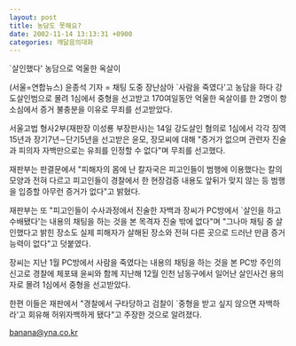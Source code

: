 ```yaml
---
layout: post
title: 농담도 못해요?
date: 2002-11-14 13:13:31 +0900
categories: 깨달음의대화
---
```

\`살인했다' 농담으로 억울한 옥살이
  

      
(서울=연합뉴스) 윤종석 기자 = 채팅 도중 장난삼아 \`사람을 죽였다'고 농담을 하다 강도살인범으로 몰려 1심에서 중형을 선고받고 170여일동안 억울한 옥살이를 한 2명이 항소심에서 증거 불충분을 이유로 무죄를 선고받았다.
  

      
서울고법 형사2부(재판장 이성룡 부장판사)는 14일 강도살인 혐의로 1심에서 각각 징역15년과 장기7년∼단기5년을 선고받은 윤모, 장모씨에 대해 "증거가 없으며 관련자 진술과 피의자 자백만으로는 유죄를 인정할 수 없다"며 무죄를 선고했다.
  

      
재판부는 판결문에서 "피해자의 몸에 난 칼자국은 피고인들이 범행에 이용했다는 칼의 모양과 전혀 다르고 피고인들이 경찰에서 한 현장검증 내용도 앞뒤가 맞지 않는 등 범행을 입증할 아무런 증거가 없다"고 밝혔다.
  

      
재판부는 또 "피고인들이 수사과정에서 진술한 자백과 장씨가 PC방에서 \`살인을 하고 수배됐다'는 내용의 채팅을 하는 것을 본 목격자 진술 밖에 없다"며 "그나마 채팅 중 살인했다고 밝힌 장소도 실제 피해자가 살해된 장소와 전혀 다른 곳으로 드러난 만큼 증거능력이 없다"고 덧붙였다.
  

      
장씨는 지난 1월 PC방에서 사람을 죽였다는 내용의 채팅을 하는 것을 본 PC방 주인의 신고로 경찰에 체포돼 윤씨와 함께 지난해 12월 인천 남동구에서 일어난 살인사건 용의자로 몰려 1심에서 중형을 선고받았다.
  

      
한편 이들은 재판에서 "경찰에서 구타당하고 검찰이 \`중형을 받고 싶지 않으면 자백하라'고 회유해 허위자백하게 됐다"고 주장한 것으로 알려졌다.
  

      
banana@yna.co.kr